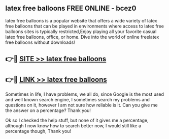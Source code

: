 ## latex free balloons FREE ONLINE - bcez0

latex free balloons is a popular website that offers a wide variety of latex free balloons that can be played in environments where access to latex free balloons sites is typically restricted,Enjoy playing all your favorite casual latex free balloons, office, or home. Dive into the world of online freelatex free balloons without downloads!

## 👉🔴 [SITE >> latex free balloons](http://news.freeplayer.one?title=latex_free_balloons&ref=FRRE)

## 👉🔴 [LINK >> latex free balloons](http://news.freeplayer.one?title=latex_free_balloons&ref=FREE)

Sometimes in life, I have problems, we all do, since Google is the most used and well known search engine, I sometimes search my problems and questions on it, however I am not sure how reliable is it. Can you give me the answer on a percentage? Thank you!

Ok so I checked the help stuff, but none of it gives me a percentage, although I now know how to search better now, I would still like a percentage though, Thank you!